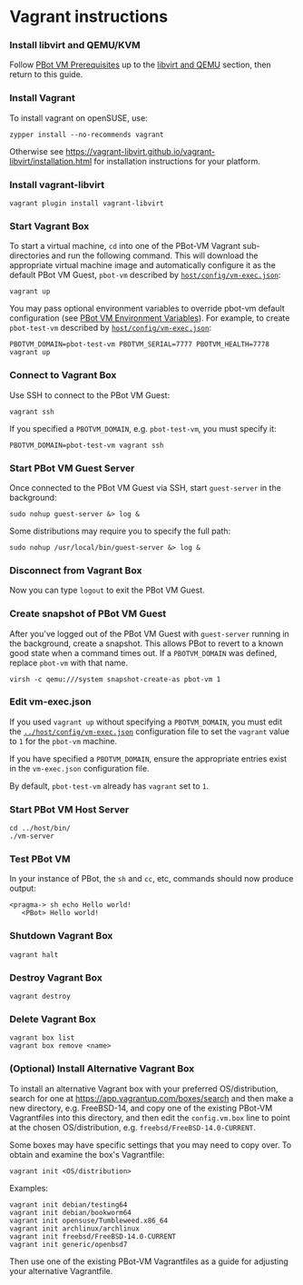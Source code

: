 # Vagrant instructions

### Install libvirt and QEMU/KVM

Follow [PBot VM Prerequisites](../../../doc/VirtualMachine.md#prerequisites) up to the [libvirt and QEMU](../../../doc/VirtualMachine.md#libvirt-and-qemu)
section, then return to this guide.

### Install Vagrant

To install vagrant on openSUSE, use:

    zypper install --no-recommends vagrant

Otherwise see https://vagrant-libvirt.github.io/vagrant-libvirt/installation.html for installation instructions for your platform.

### Install vagrant-libvirt

    vagrant plugin install vagrant-libvirt

### Start Vagrant Box

To start a virtual machine, `cd` into one of the PBot-VM Vagrant sub-directories and run the following command. This will download
the appropriate virtual machine image and automatically configure it as the default PBot VM Guest, `pbot-vm` described by
[`host/config/vm-exec.json`](../host/config/vm-exec.json):

    vagrant up

You may pass optional environment variables to override pbot-vm default configuration (see [PBot VM Environment Variables](../../../doc/VirtualMachine.md#environment-variables)).
For example, to create `pbot-test-vm` described by [`host/config/vm-exec.json`](../host/config/vm-exec.json):

    PBOTVM_DOMAIN=pbot-test-vm PBOTVM_SERIAL=7777 PBOTVM_HEALTH=7778 vagrant up

### Connect to Vagrant Box

Use SSH to connect to the PBot VM Guest:

    vagrant ssh

If you specified a `PBOTVM_DOMAIN`, e.g. `pbot-test-vm`, you must specify it:

    PBOTVM_DOMAIN=pbot-test-vm vagrant ssh

### Start PBot VM Guest Server

Once connected to the PBot VM Guest via SSH, start `guest-server` in the background:

    sudo nohup guest-server &> log &

Some distributions may require you to specify the full path:

    sudo nohup /usr/local/bin/guest-server &> log &

### Disconnect from Vagrant Box

Now you can type `logout` to exit the PBot VM Guest.

### Create snapshot of PBot VM Guest

After you've logged out of the PBot VM Guest with `guest-server` running in the background, create a snapshot. This allows PBot to revert to a known good state when a command times out.
If a `PBOTVM_DOMAIN` was defined, replace `pbot-vm` with that name.

    virsh -c qemu:///system snapshot-create-as pbot-vm 1

### Edit vm-exec.json

If you used `vagrant up` without specifying a `PBOTVM_DOMAIN`, you must edit the [`../host/config/vm-exec.json`](../host/config/vm-exec.json)
configuration file to set the `vagrant` value to `1` for the `pbot-vm` machine.

If you have specified a `PBOTVM_DOMAIN`, ensure the appropriate entries exist in the `vm-exec.json` configuration file.

By default, `pbot-test-vm` already has `vagrant` set to `1`.

### Start PBot VM Host Server

    cd ../host/bin/
    ./vm-server

### Test PBot VM
In your instance of PBot, the `sh` and `cc`, etc, commands should now produce output:

    <pragma-> sh echo Hello world!
       <PBot> Hello world!

### Shutdown Vagrant Box

    vagrant halt

### Destroy Vagrant Box

    vagrant destroy

### Delete Vagrant Box

    vagrant box list
    vagrant box remove <name>

### (Optional) Install Alternative Vagrant Box

To install an alternative Vagrant box with your preferred OS/distribution, search for one at https://app.vagrantup.com/boxes/search
and then make a new directory, e.g. FreeBSD-14, and copy one of the existing PBot-VM Vagrantfiles into
this directory, and then edit the `config.vm.box` line to point at the chosen OS/distribution, e.g. `freebsd/FreeBSD-14.0-CURRENT`.

Some boxes may have specific settings that you may need to copy over. To obtain and examine the box's Vagrantfile:

    vagrant init <OS/distribution>

Examples:

    vagrant init debian/testing64
    vagrant init debian/bookworm64
    vagrant init opensuse/Tumbleweed.x86_64
    vagrant init archlinux/archlinux
    vagrant init freebsd/FreeBSD-14.0-CURRENT
    vagrant init generic/openbsd7

Then use one of the existing PBot-VM Vagrantfiles as a guide for adjusting your alternative Vagrantfile.
